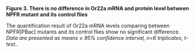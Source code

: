 **Figure 3. There is no difference in Or22a mRNA and protein level between NPFR mutant and its control flies**

The quantification result of Or22a mRNA levels comparing between NPFR[PBac] mutants and its control flies show no significant difference. _Data are presented as means ± 95% confidence interval, n=6 triplicates, t-test.._